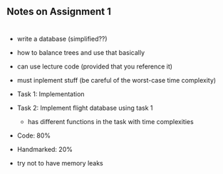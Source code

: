 ## Notes on Assignment 1
#
- write a database (simplified??)
- how to balance trees and use that basically
- can use lecture code (provided that you reference it)
- must inplement stuff (be careful of the worst-case time complexity)

- Task 1: Implementation
- Task 2: Implement flight database using task 1
  - has different functions in the task with time complexities

- Code: 80%
- Handmarked: 20%
- try not to have memory leaks